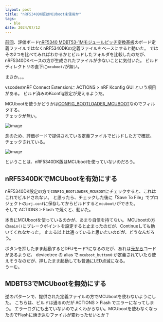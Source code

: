```yaml
---
layout: post
title: "nRF5340DK版はMCUboot未使用か"
tags:
  - ble
date: 2024/07/12
---
```


[前回](20240711-boot.md)、評価ボード[nRF5340 MDBT53-1Mモジュールピッチ変換基板](https://www.switch-science.com/products/8658)のボード定義ファイルではなくnRF5340DKの定義ファイルをベースにすると動いた。
ではその2つを比べてみればわかるかとビルドしたフォルダを比較したのだが、nRF5340DKベースの方が生成されたファイルが少ないことに気付いた。
ビルドディレクトリの直下に`mcuboot/`が無い。

まさか。。。

vscodeのnRF Connect Extensionに ACTIONS > nRF Kconfig GUI という項目がある。
ビルド済みのKconfig設定が見えるようだ。

MCUbootを使うかどうかは[CONFIG_BOOTLOADER_MCUBOOT](https://docs.nordicsemi.com/bundle/ncs-latest/page/mcuboot/readme-ncs.html)なのでフィルタする。  
チェックが無い。

![image](20240712a-1.png)

念のため、評価ボードで提供されている定義ファイルでビルドした方で確認。  
チェックされている。

![image](20240712a-2.png)

ということは、nRF5340DK版はMCUbootを使っていないのだろう。

## nRF5340DKでMCUbootを有効にする

nRF5340DK設定の方で`CONFIG_BOOTLOADER_MCUBOOT`にチェックすると、これはこれでビルドされない。
と思ったら、チェックした後に「Save To File」でプロジェクトの`prj.conf`に保存してからビルドすると`mcuboot/`ができた。  
そして ACTIONS > Flash で焼くと、動いた。

本当にMCUbootを使っているのかが、あまり自信を持てない。
MCUbootの方の`main()`にブレークポイントを設定すると止まったのだが、Continueしても動いてくれなかった。
止まる以上は通っていると思いたいのだが、どうなんだろう。

ボタンを押したまま起動するとDFUモード?になるのだが、あれは[元から](https://github.com/nrfconnect/sdk-mcuboot/blob/v2.0.99-ncs1-branch/boot/zephyr/main.c#L478-L489)コードがあるようだ。
devicetree の alias で `mcuboot_button0` が定義されていたら使えそうなのだが、押したまま起動しても普通にLED点滅になる。  
うーむ。

## MDBT53でMCUbootを無効にする

逆のパターンで、提供された定義ファイルの方でMCUbootを使わないようにした。
こちらは、ビルドは通るのだが ACTIONS > Flash でエラーになってしまう。
エラーログにも出ていないのでよくわからない。MCUbootを使わなくなったのでFlashに焼き込むファイルが変わったせいとか？
